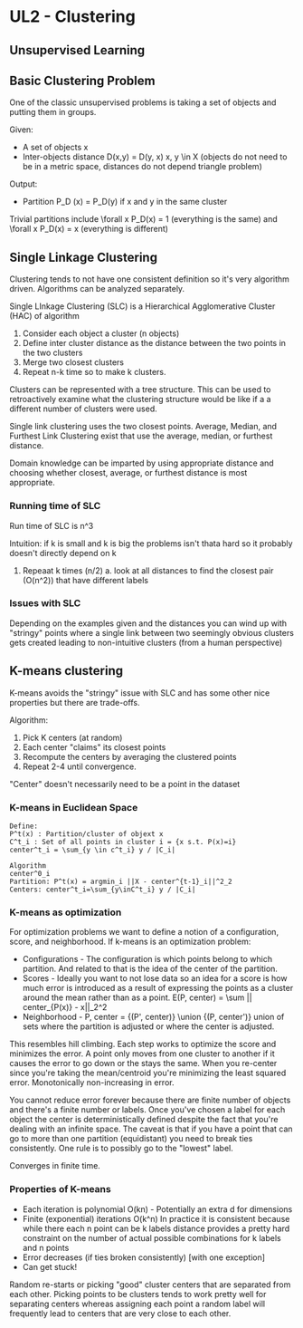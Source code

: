 # UL2 - Clustering

## Unsupervised Learning



## Basic Clustering Problem

One of the classic unsupervised problems is taking a set of objects and putting them in groups.

Given:
- A set of objects x
- Inter-objects distance D(x,y) = D(y, x) x, y \in X (objects do not need to be in a metric space, distances do not depend triangle problem)

Output:
- Partition P_D (x) = P_D(y) if x and y in the same cluster

Trivial partitions include \forall x P_D(x) = 1 (everything is the same) and \forall x P_D(x) = x (everything is different)

## Single Linkage Clustering

Clustering tends to not have one consistent definition so it's very algorithm driven. Algorithms can be analyzed separately.

Single LInkage Clustering (SLC) is a Hierarchical Agglomerative Cluster (HAC) of algorithm

1. Consider each object a cluster (n objects)
2. Define inter cluster distance as the distance between the two points in the two clusters
3. Merge two closest clusters
4. Repeat n-k time so to make k clusters.

Clusters can be represented with a tree structure. This can be used to retroactively examine what the clustering structure would be like if a a different number of clusters were used.

Single link clustering uses the two closest points. Average, Median, and Furthest Link Clustering exist that use the average, median, or furthest distance.

Domain knowledge can be imparted by using appropriate distance and choosing whether closest, average, or furthest distance is most appropriate.

### Running time of SLC

Run time of SLC is n^3

Intuition: if k is small and k is big the problems isn't thata hard so it probably doesn't directly depend on k

1. Repeaat k times (n/2)
    a. look at all distances to find the closest pair (O(n^2)) that have different labels

### Issues with SLC

Depending on the examples given and the distances you can wind up with "stringy" points where a single link between two seemingly obvious clusters gets created leading to non-intuitive clusters (from a human perspective)

## K-means clustering

K-means avoids the "stringy" issue with SLC and has some other nice properties but there are trade-offs.

Algorithm:

1. Pick K centers (at random)
2. Each center "claims" its closest points
3. Recompute the centers by averaging the clustered points
4. Repeat 2-4 until convergence.

"Center" doesn't necessarily need to be a point in the dataset

### K-means in Euclidean Space

```
Define:
P^t(x) : Partition/cluster of objext x
C^t_i : Set of all points in cluster i = {x s.t. P(x)=i}
center^t_i = \sum_{y \in c^t_i} y / |C_i|

Algorithm
center^0_i
Partition: P^t(x) = argmin_i ||X - center^{t-1}_i||^2_2
Centers: center^t_i=\sum_{y\inC^t_i} y / |C_i|
```

### K-means as optimization

For optimization problems we want to define a notion of a configuration, score, and neighborhood. If k-means is an optimization problem:

- Configurations - The configuration is which points belong to which partition. And related to that is the idea of the center of the partition.
- Scores - Ideally you want to not lose data so an idea for a score is how much error is introduced as a result of expressing the points as a cluster around the mean rather than as a point. E(P, center) = \sum || center_{P(x)} - x||_2^2
- Neighborhood - P, center = {(P', center)} \union {(P, center')} union of sets where the partition is adjusted or where the center is adjusted.

This resembles hill climbing. Each step works to optimize the score and minimizes the error. A point only moves from one cluster to another if it causes the error to go down or the stays the same. When you re-center since you're taking the mean/centroid you're minimizing the least squared error. Monotonically non-increasing in error.

You cannot reduce error forever because there are finite number of objects and there's a finite number or labels. Once you've chosen a label for each object the center is deterministically defined despite the fact that you're dealing with an infinite space. The caveat is that if you have a point that can go to more than one partition (equidistant) you need to break ties consistently. One rule is to possibly go to the "lowest" label.

Converges in finite time.

### Properties of K-means

- Each iteration is polynomial O(kn) - Potentially an extra d for dimensions
- Finite (exponential) iterations O(k^n) In practice it is consistent because while there each n point can be k labels distance provides a pretty hard constraint on the number of actual possible combinations for k labels and n points
- Error decreases (if ties broken consistently) [with one exception]
- Can get stuck!

Random re-starts or picking "good" cluster centers that are separated from each other. Picking points to be clusters tends to work pretty well for separating centers whereas assigning each point a random label will frequently lead to centers that are very close to each other.
